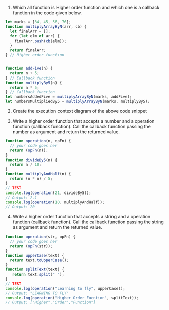 
1. Which all function is Higher order function and which one is a callback function in the code given below.

```js
let marks = [34, 45, 56, 76];
function multiplyArrayByN(arr, cb) {
  let finalArr = [];
  for (let elm of arr) {
    finalArr.push(cb(elm));
  }
  return finalArr;
} // Higher order function


function addFive(n) {
  return n + 5;
} // Callback function
function multiplyBy5(n) {
  return n * 5;
} // Callback function
let numbersAddedFive = multiplyArrayByN(marks, addFive);
let numbersMultipliedBy5 = multiplyArrayByN(marks, multiplyBy5);
```

2. Create the execution context diagram of the above code snippet

3. Write a higher order function that accepts a number and a operation function (callback function). Call the callback function passing the number as argument and return the returned value.

```js
function operation(n, opFn) {
  // your code goes her
  return (opFn(n));
}
function divideBy5(n) {
  return n / 10;
}
function multiplyAndHalf(n) {
  return (n * n) / 5;
}
// TEST
console.log(operation(21, divideBy5));
// Output: 2.1
console.log(operation(10, multiplyAndHalf));
// Output: 20
```

4. Write a higher order function that accepts a string and a operation function (callback function). Call the callback function passing the string as argument and return the returned value.

```js
function operation(str, opFn) {
  // your code goes her
  return (opFn(str));
}
function upperCase(text) {
  return text.toUpperCase();
}
function splitText(text) {
   return text.split(" ");
}
// TEST
console.log(operation("Learning to fly", upperCase));
// Output: "LEARNING TO FLY"
console.log(operation("Higher Order Fucntion", splitText));
// Output: ["Higher","Order","Function"]
```